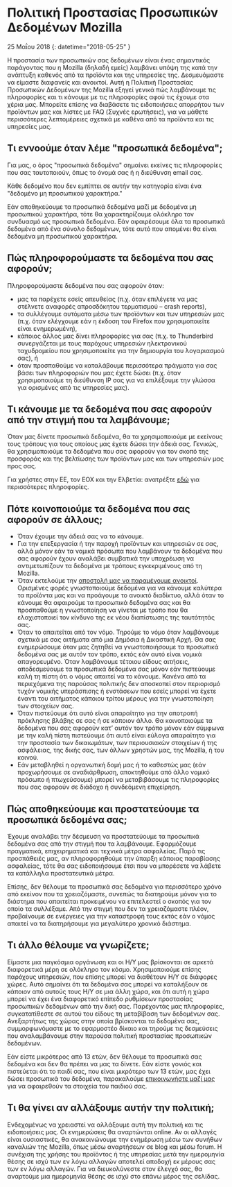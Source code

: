 ﻿# Πολιτική Προστασίας Προσωπικών Δεδομένων Mozilla

25 Μαΐου 2018
{: datetime="2018-05-25" }

Η προστασία των προσωπικών σας δεδομένων είναι ένας σημαντικός παράγοντας που η Mozilla (δηλαδή εμείς) λαμβάνει υπόψη της κατά την ανάπτυξη καθενός από τα προϊόντα και της υπηρεσίες της. Δεσμευόμαστε να είμαστε διαφανείς και ανοικτοί. Αυτή η Πολιτική Προστασίας Προσωπικών Δεδομένων της Mozilla εξηγεί γενικά πώς λαμβάνουμε τις πληροφορίες και τι κάνουμε με τις πληροφορίες αφού τις έχουμε στα χέρια μας. Μπορείτε επίσης να διαβάσετε τις ειδοποιήσεις απορρήτου των προϊόντων μας και λίστες με FAQ (Συχνές ερωτήσεις), για να μάθετε περισσότερες λεπτομέρειες σχετικά με καθένα από τα προϊόντα και τις υπηρεσίες μας. 

## Τι εννοούμε όταν λέμε "προσωπικά δεδομένα";

Για μας, ο όρος "προσωπικά δεδομένα" σημαίνει εκείνες τις πληροφορίες που σας ταυτοποιούν, όπως το όνομά σας ή η διεύθυνση email σας.

Κάθε δεδομένο που δεν εμπίπτει σε αυτήν την κατηγορία είναι ένα "δεδομένο μη προσωπικού χαρακτήρα."

Εάν αποθηκεύουμε τα προσωπικά δεδομένα μαζί με δεδομένα μη προσωπικού χαρακτήρα, τότε θα χαρακτηρίζουμε ολόκληρο τον συνδυασμό ως προσωπικά δεδομένα. Εάν αφαιρέσουμε όλα τα προσωπικά δεδομένα από ένα σύνολο δεδομένων, τότε αυτό που απομένει θα είναι δεδομένα μη προσωπικού χαρακτήρα.

## Πώς πληροφορούμαστε τα δεδομένα που σας αφορούν;

Πληροφορούμαστε δεδομένα που σας αφορούν όταν:

* μας τα παρέχετε εσείς απευθείας (π.χ. όταν επιλέγετε να μας στέλνετε αναφορές απροσδόκητου τερματισμού – crash reports),
* τα συλλέγουμε αυτόματα μέσω των προϊόντων και των υπηρεσιών μας (π.χ. όταν ελέγχουμε εάν η έκδοση του Firefox που χρησιμοποιείτε είναι ενημερωμένη),
* κάποιος άλλος μας δίνει πληροφορίες για σας (π.χ. το Thunderbird συνεργάζεται με τους παρόχους υπηρεσιών ηλεκτρονικού ταχυδρομείου που χρησιμοποιείτε για την δημιουργία του λογαριασμού σας), ή
* όταν προσπαθούμε να καταλάβουμε περισσότερα πράγματα για σας βάσει των πληροφοριών που μας έχετε δώσει (π.χ. όταν χρησιμοποιούμε τη διεύθυνση IP σας για να επιλέξουμε την γλώσσα για ορισμένες από τις υπηρεσίες μας).

## Τι κάνουμε με τα δεδομένα που σας αφορούν από την στιγμή που τα λαμβάνουμε;

Όταν μας δίνετε προσωπικά δεδομένα, θα τα χρησιμοποιούμε με εκείνους τους τρόπους για τους οποίους μας έχετε δώσει την άδειά σας. Γενικώς, θα χρησιμοποιούμε τα δεδομένα που σας αφορούν για τον σκοπό της προσφοράς και της βελτίωσης των προϊόντων μας και των υπηρεσιών μας προς σας.

Για χρήστες στην ΕΕ, τον ΕΟΧ και την Ελβετία: ανατρέξτε [εδώ](https://support.mozilla.org/kb/information-eu-eea-and-swiss-users) για περισσότερες πληροφορίες.

## Πότε κοινοποιούμε τα δεδομένα που σας αφορούν σε άλλους;

* Όταν έχουμε την άδειά σας να το κάνουμε.
* Για την επεξεργασία ή την παροχή προϊόντων και υπηρεσιών σε σας, αλλά μόνον εάν τα νομικά πρόσωπα που λαμβάνουν τα δεδομένα που σας αφορούν έχουν αναλάβει συμβατικά την υποχρέωση να αντιμετωπίζουν τα δεδομένα με τρόπους εγκεκριμένους από τη Mozilla.
* Όταν εκτελούμε την [αποστολή μας να παραμένουμε ανοικτοί](https://www.mozilla.org/about/manifesto/). Ορισμένες φορές γνωστοποιούμε δεδομένα για να κάνουμε καλύτερα τα προϊόντα μας και να προάγουμε το ανοικτό διαδίκτυο, αλλά όταν το κάνουμε θα αφαιρούμε τα προσωπικά δεδομένα σας και θα προσπαθούμε η γνωστοποίηση να γίνεται με τρόπο που θα ελαχιστοποιεί τον κίνδυνο της εκ νέου διαπίστωσης της ταυτότητάς σας.
* Όταν το απαιτείται από τον νόμο. Τηρούμε το νόμο όταν λαμβάνουμε σχετικά με σας αιτήματα από μια Δημόσια ή Δικαστική Αρχή. Θα σας ενημερώσουμε όταν μας ζητηθεί να γνωστοποιήσουμε τα προσωπικά δεδομένα σας με αυτόν τον τρόπο, εκτός εάν αυτό είναι νομικά απαγορευμένο. Όταν λαμβάνουμε τέτοιου είδους αιτήσεις, αποδεσμεύουμε τα προσωπικά δεδομένα σας μόνον εάν πιστεύουμε καλή τη πίστη ότι ο νόμος απαιτεί να το κάνουμε. Κανένα από τα περιεχόμενα της παρούσας πολιτικής δεν αποσκοπεί στον περιορισμό τυχόν νομικής υπεράσπισης ή ενστάσεων που εσείς μπορεί να έχετε έναντι του αιτήματος κάποιου τρίτου μέρους για την γνωστοποίηση των στοιχείων σας.
* Όταν πιστεύουμε ότι αυτό είναι απαραίτητο για την αποτροπή πρόκλησης βλάβης σε σας ή σε κάποιον άλλο. Θα κοινοποιούμε τα δεδομένα που σας αφορούν κατ’ αυτόν τον τρόπο μόνον εάν σύμφωνα με την καλή πίστη πιστεύουμε ότι αυτό είναι εύλογα απαραίτητο για την προστασία των δικαιωμάτων, των περιουσιακών στοιχείων ή της ασφάλειας, της δικής σας, των άλλων χρηστών μας, της Mozilla, ή του κοινού.
* Εάν μεταβληθεί η οργανωτική δομή μας ή το καθεστώς μας (εάν προχωρήσουμε σε αναδιάρθρωση, αποκτηθούμε από άλλο νομικό πρόσωπο ή πτωχεύσουμε) μπορεί να μεταβιβάσουμε τις πληροφορίες που σας αφορούν σε διάδοχο ή συνδεόμενη επιχείρηση.

## Πώς αποθηκεύουμε και προστατεύουμε τα προσωπικά δεδομένα σας;

Έχουμε αναλάβει την δέσμευση να προστατεύουμε τα προσωπικά δεδομένα σας από την στιγμή που τα λαμβάνουμε. Εφαρμόζουμε πραγματικά, επιχειρηματικά και τεχνικά μέτρα ασφαλείας. Παρά τις προσπάθειές μας, αν πληροφορηθούμε την ύπαρξη κάποιας παραβίασης ασφαλείας, τότε θα σας ειδοποιήσουμε έτσι που να μπορέσετε να λάβετε τα κατάλληλα προστατευτικά μέτρα.

Επίσης, δεν θέλουμε τα προσωπικά σας δεδομένα για περισσότερο χρόνο από εκείνον που τα χρειαζόμαστε, συνεπώς τα διατηρούμε μόνον για το διάστημα που απαιτείται προκειμένου να επιτελεστεί ο σκοπός για τον οποίο τα συλλέξαμε. Από την στιγμή που δεν τα χρειαζόμαστε πλέον, προβαίνουμε σε ενέργειες για την καταστροφή τους εκτός εάν ο νόμος απαιτεί να τα διατηρήσουμε για μεγαλύτερο χρονικό διάστημα.

## Τι άλλο θέλουμε να γνωρίζετε;

Είμαστε μια παγκόσμια οργάνωση και οι Η/Υ μας βρίσκονται σε αρκετά διαφορετικά μέρη σε ολόκληρο τον κόσμο. Χρησιμοποιούμε επίσης παρόχους υπηρεσιών, που επίσης μπορεί να διαθέτουν Η/Υ σε διάφορες χώρες. Αυτό σημαίνει ότι τα δεδομένα σας μπορεί να καταλήξουν σε κάποιον από αυτούς τους Η/Υ σε μια άλλη χώρα, και ότι αυτή η χώρα μπορεί να έχει ένα διαφορετικό επίπεδο ρυθμίσεων προστασίας προσωπικών δεδομένων από την δική σας. Παρέχοντάς μας πληροφορίες, συγκατατίθεστε σε αυτού του είδους τη μεταβίβαση των δεδομένων σας. Ανεξαρτήτως της χώρας στην οποία βρίσκονται τα δεδομένα σας, συμμορφωνόμαστε με το εφαρμοστέο δίκαιο και τηρούμε τις δεσμεύσεις που αναλαμβάνουμε στην παρούσα πολιτική προστασίας προσωπικών δεδομένων.

Εάν είστε μικρότερος από 13 ετών, δεν θέλουμε τα προσωπικά σας δεδομένα και δεν θα πρέπει να μας τα δίνετε. Εάν είστε γονιός και πιστεύεται ότι το παιδί σας, που είναι μικρότερο των 13 ετών, μας έχει δώσει προσωπικά του δεδομένα, παρακαλούμε [επικοινωνήστε μαζί μας](https://www.mozilla.org/privacy/#contact) για να αφαιρεθούν τα στοιχεία του παιδιού σας.

## Τι θα γίνει αν αλλάξουμε αυτήν την πολιτική;

Ενδεχομένως να χρειαστεί να αλλάξουμε αυτή την πολιτική και τις ειδοποιήσεις μας.  Οι ενημερώσεις θα αναρτώνται online. Αν οι αλλαγές είναι ουσιαστικές, θα ανακοινώνουμε την ενημέρωση μέσω των συνήθων καναλιών της Mozilla, όπως μέσω αναρτήσεων σε blog και μέσω forum. Η συνέχιση της χρήσης του προϊόντος ή της υπηρεσίας μετά την ημερομηνία θέσης σε ισχύ των εν λόγω αλλαγών αποτελεί αποδοχή εκ μέρους σας των εν λόγω αλλαγών. Για να διευκολύνεστε στον έλεγχό σας, θα αναρτούμε μια ημερομηνία θέσης σε ισχύ στο επάνω μέρος της σελίδας.
